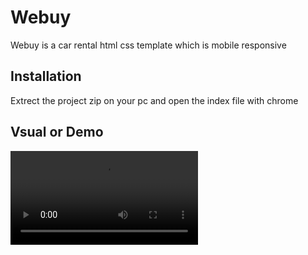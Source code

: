 # Webuy
Webuy is a car rental html css template which is mobile responsive

## Installation
Extrect the project zip on your pc and open the index file  with chrome
## Vsual or Demo
<video src="assets/images/demo.mp4" controls title="Title"></video>